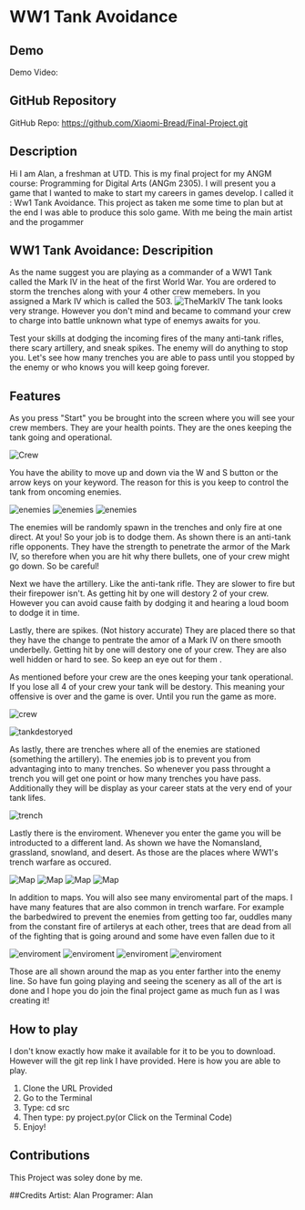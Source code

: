 # WW1 Tank Avoidance

## Demo
Demo Video: <URL>

## GitHub Repository
GitHub Repo: https://github.com/Xiaomi-Bread/Final-Project.git

## Description
Hi I am Alan, a freshman at UTD. This is my final project for my ANGM course: Programming for Digital Arts (ANGm 2305). I will present you a game that I wanted to make to start my careers in games develop. I called it : Ww1 Tank Avoidance. This project as taken me some time to plan but at the end I was able to produce this solo game. With me being the main artist and the progammer

## WW1 Tank Avoidance: Descripition 
As the name suggest you are playing as a commander of a WW1 Tank called the Mark IV in the heat of the first World War. You are ordered to storm the trenches along with your 4 other crew memebers. In you assigned a Mark IV which is called the 503.
![TheMarkIV](WW1Tank.png)
The tank looks very strange. However you don't mind and became to command your crew to charge into battle unknown what type of enemys awaits for you. 

Test your skills at dodging the incoming fires of the many anti-tank rifles, there scary artillery, and sneak spikes. The enemy will do anything to stop you. Let's see how many trenches you are able to pass until you stopped by the enemy or who knows you will keep going forever.

## Features
As you press "Start" you be brought into the screen where you will see your crew members. They are your health points. They are the ones keeping the tank going and operational. 

![Crew](heart.png)

You have the ability to move up and down via the W and S button or the arrow keys on your keyword. The reason for this is you keep to control the tank from oncoming enemies. 

![enemies](WW1Shooter.png)
![enemies](artillery.png)
![enemies](spike.png)

The enemies will be randomly spawn in the trenches and only fire at one direct. At you! So your job is to dodge them. As shown there is an anti-tank rifle opponents. They have the strength to penetrate the armor of the Mark IV, so therefore when you are hit why there bullets, one of your crew might go down. So be careful! 

Next we have the artillery. Like the anti-tank rifle. They are slower to fire but their firepower isn't. As getting hit by one will destory 2 of your crew. However you can avoid cause faith by dodging it and hearing a loud boom to dodge it in time. 

Lastly, there are spikes. (Not history accurate) They are placed there so that they have the change to pentrate the amor of a Mark IV on there smooth underbelly. Getting hit by one will destory one of your crew. They are also well hidden or hard to see. So keep an eye out for them .

As mentioned before your crew are the ones keeping your tank operational. If you lose all 4 of your crew your tank will be destory. This meaning your offensive is over and the game is over. Until you run the game as more. 

![crew](heart-damaged.png)

![tankdestoryed](Tank-Exit.png)

As lastly, there are trenches where all of the enemies are stationed (something the artillery). The enemies job is to prevent you from advantaging into to many trenches. So whenever you pass throught a trench you will get one point or how many trenches you have pass. Additionally they will be display as your career stats at the very end of your tank lifes. 

![trench](trenches.png)

Lastly there is the enviroment. Whenever you enter the game you will be introducted to a different land. As shown we have the Nomansland, grassland, snowland, and desert. As those are the places where WW1's trench warfare as occured. 

![Map](Nomansland.png)
![Map](Grassland.png)
![Map](Snowland.png)
![Map](Desertland.png)

In addition to maps. You will also see many enviromental part of the maps. I have many features that are also common  in trench warfare. For example the barbedwired to prevent the enemies from getting too far, ouddles many from the constant fire of artilerys at each other, trees that are dead from all of the fighting that is going around and some have even fallen due to it 

![enviroment](barbed-wires.png)
![enviroment](puddle.png)
![enviroment](dead-trees.png)
![enviroment](dead-trunks.png)

Those are all shown around the map as you enter farther into the enemy line. So have fun going playing and seeing the scenery as all of the art is done and I hope you do join the final project game as much fun as I was creating it!

## How to play
I don't know exactly how make it available for it to be you to download. However will the git rep link I have provided. Here is how you are able to play. 
1. Clone the URL Provided 
2. Go to the Terminal 
3. Type: cd src 
4. Then type:  py project.py(or Click on the Terminal Code)
5. Enjoy!

## Contributions
This Project was soley done by me. 

##Credits
Artist: Alan
Programer: Alan 